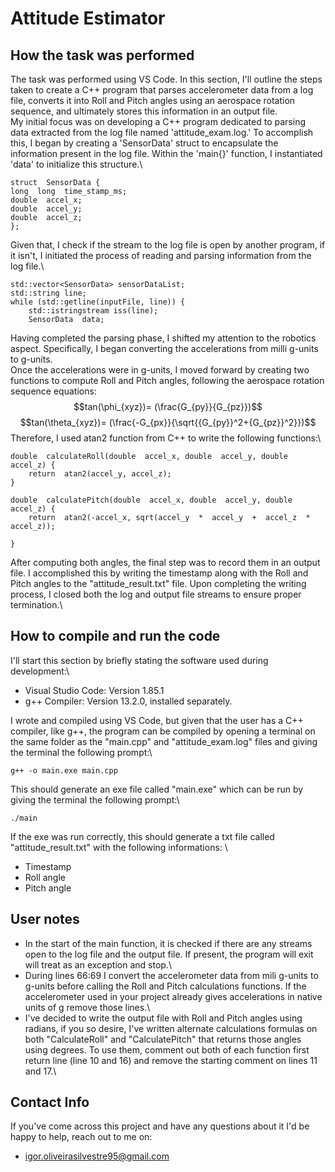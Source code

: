 # Attitude Estimator


## How the task was performed

The task was performed using VS Code. In this section, I'll outline the steps taken to create a C++ program that parses accelerometer data from a log file, converts it into Roll and Pitch angles using an aerospace rotation sequence, and ultimately stores this information in an output file.\
My initial focus was on developing a C++ program dedicated to parsing data extracted from the log file named 'attitude_exam.log.' To accomplish this, I began by creating a 'SensorData' struct to encapsulate the information present in the log file. Within the 'main{}' function, I instantiated 'data' to initialize this structure.\
```  
struct  SensorData {
long  long  time_stamp_ms;
double  accel_x;
double  accel_y;
double  accel_z;
};
```
Given that, I check if the stream to the log file is open by another program, if it isn't, I initiated the process of reading and parsing information from the log file.\
```
std::vector<SensorData> sensorDataList;
std::string line;
while (std::getline(inputFile, line)) {
	std::istringstream iss(line);
	SensorData  data;
```

Having completed the parsing phase, I shifted my attention to the robotics aspect. Specifically, I began converting the accelerations from milli g-units to g-units.\
Once the accelerations were in g-units, I moved forward by creating two functions to compute Roll and Pitch angles, following the aerospace rotation sequence equations:\
$$tan(\phi_{xyz})= (\frac{G_{py}}{G_{pz}})$$ 
$$tan(\theta_{xyz})= (\frac{-G_{px}}{\sqrt{{G_{py}}^2+{G_{pz}}^2}})$$ 
Therefore, I used atan2 function from C++ to write the following functions:\
```
double  calculateRoll(double  accel_x, double  accel_y, double  accel_z) {
	return  atan2(accel_y, accel_z);
}

double  calculatePitch(double  accel_x, double  accel_y, double  accel_z) {
	return  atan2(-accel_x, sqrt(accel_y  *  accel_y  +  accel_z  *  accel_z));

}
```
After computing both angles, the final step was to record them in an output file. I accomplished this by writing the timestamp along with the Roll and Pitch angles to the "attitude_result.txt" file. Upon completing the writing process, I closed both the log and output file streams to ensure proper termination.\



## How to compile and run the code

I'll start this section by briefly stating the software used during development:\
- Visual Studio Code: Version 1.85.1
- g++ Compiler: Version 13.2.0, installed separately.

I wrote and compiled using VS Code, but given that the user has a C++ compiler, like g++, the program can be compiled by opening a terminal on the same folder as the "main.cpp" and "attitude_exam.log" files and giving the terminal the following prompt:\
```
g++ -o main.exe main.cpp
```
This should generate an exe file called "main.exe" which can be run by giving the terminal the following prompt:\
```
./main
```
If the exe was run correctly, this should generate a txt file called "attitude_result.txt" with the following informations: \
- Timestamp
- Roll angle
- Pitch angle
## User notes

- In the start of the main function, it is checked if there are any streams open to the log file and the output file. If present, the program will exit will treat as an exception and stop.\
- During lines 66:69 I convert the accelerometer data from mili g-units to g-units before calling the Roll and Pitch calculations functions. If the accelerometer used in your project already gives accelerations in native units of g remove those lines.\
- I've decided to write the output file with Roll and Pitch angles using radians, if you so desire, I've written alternate calculations formulas on both "CalculateRoll" and "CalculatePitch" that returns those angles using degrees. To use them, comment out both of each function first return line (line 10 and 16) and remove the starting comment on lines 11 and 17.\


## Contact Info
If you've come across this project and have any questions about it I'd be happy to help, reach out to me on:
- igor.oliveirasilvestre95@gmail.com